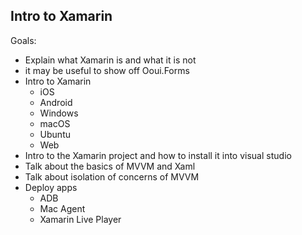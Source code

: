 ## Intro to Xamarin ##

Goals:

* Explain what Xamarin is and what it is not
* it may be useful to show off Ooui.Forms
* Intro to Xamarin
    * iOS
    * Android
    * Windows
    * macOS
    * Ubuntu
    * Web
* Intro to the Xamarin project and how to install it into visual studio
* Talk about the basics of MVVM and Xaml
* Talk about isolation of concerns of MVVM
* Deploy apps
    * ADB
    * Mac Agent
    * Xamarin Live Player


